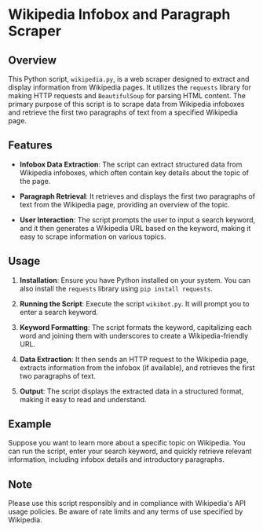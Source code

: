 # Wikipedia Infobox and Paragraph Scraper

## Overview

This Python script, `wikipedia.py`, is a web scraper designed to extract and display information from Wikipedia pages. It utilizes the `requests` library for making HTTP requests and `BeautifulSoup` for parsing HTML content. The primary purpose of this script is to scrape data from Wikipedia infoboxes and retrieve the first two paragraphs of text from a specified Wikipedia page.

## Features

- **Infobox Data Extraction**: The script can extract structured data from Wikipedia infoboxes, which often contain key details about the topic of the page.

- **Paragraph Retrieval**: It retrieves and displays the first two paragraphs of text from the Wikipedia page, providing an overview of the topic.

- **User Interaction**: The script prompts the user to input a search keyword, and it then generates a Wikipedia URL based on the keyword, making it easy to scrape information on various topics.

## Usage

1. **Installation**: Ensure you have Python installed on your system. You can also install the `requests` library using `pip install requests`.

2. **Running the Script**: Execute the script `wikibot.py`. It will prompt you to enter a search keyword.

3. **Keyword Formatting**: The script formats the keyword, capitalizing each word and joining them with underscores to create a Wikipedia-friendly URL.

4. **Data Extraction**: It then sends an HTTP request to the Wikipedia page, extracts information from the infobox (if available), and retrieves the first two paragraphs of text.

5. **Output**: The script displays the extracted data in a structured format, making it easy to read and understand.

## Example

Suppose you want to learn more about a specific topic on Wikipedia. You can run the script, enter your search keyword, and quickly retrieve relevant information, including infobox details and introductory paragraphs.

## Note

Please use this script responsibly and in compliance with Wikipedia's API usage policies. Be aware of rate limits and any terms of use specified by Wikipedia.
